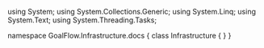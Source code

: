 ﻿using System;
using System.Collections.Generic;
using System.Linq;
using System.Text;
using System.Threading.Tasks;

namespace GoalFlow.Infrastructure.docs
{
    class Infrastructure
    {
    }
}
